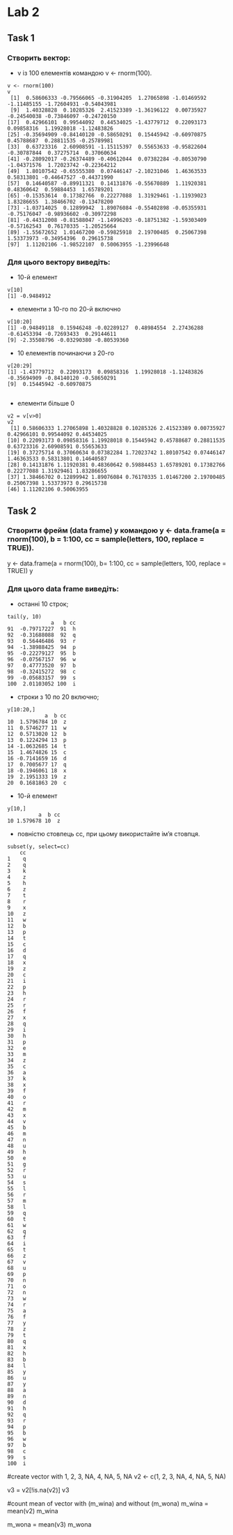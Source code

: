 <!-- Лабораторна робота № 2
В лабораторній роботі необхідно виконати наступні дії:
1. Створить вектор v із 100 елементів командою v <- rnorm(100). Для цього
вектору виведіть: 10-й елемент; елементи з 10-го по 20-й включно; 10
елементів починаючи з 20-го; елементи більше 0.
2. Створити фрейм (data frame) y командою y <- data.frame(a = rnorm(100), b
= 1:100, cc = sample(letters, 100, replace = TRUE)). Для цього data frame
виведіть: останні 10 строк; строки з 10 по 20 включно; 10-й елемент
стовпця b; повністю стовпець cc, при цьому використайте ім’я стовпця.
3. Створити вектор z з елементами 1, 2, 3, NA, 4, NA, 5, NA. Для цього
вектору: виведіть всі елементи, які не NA; підрахуйте середнє значення
всіх елементів цього вектору без NA значень та з NA значеннями. -->

# Lab 2
## Task 1
### Створить вектор:
* v із 100 елементів командою v <- rnorm(100). 
```{r}
v <- rnorm(100)
v
 [1]  0.58606333 -0.79566065 -0.31904205  1.27065898 -1.01469592 -1.11485155 -1.72604931 -0.54043981
 [9]  1.40328828  0.10285326  2.41523389 -1.36196122  0.00735927 -0.24540038 -0.73846097 -0.24720150
[17]  0.42966101  0.99544092  0.44534025 -1.43779712  0.22093173  0.09858316  1.19928018 -1.12483826
[25] -0.35694909 -0.84140120 -0.58650291  0.15445942 -0.60970875  0.45788687  0.28811535 -0.25789981
[33]  0.63723316  2.60908591 -1.15115397  0.55653633 -0.95822604 -0.30787844  0.37275714  0.37060634
[41] -0.28092017 -0.26374489 -0.40612044  0.07382284 -0.80530790 -1.04371576  1.72023742 -0.22364212
[49]  1.80107542 -0.65555380  0.07446147 -2.10231046  1.46363533  0.58313801 -0.44647527 -0.44371990
[57]  0.14640587 -0.89911321  0.14131876 -0.55670889  1.11920381  0.48360642  0.59884453  1.65789201
[65] -0.15353614  0.17382766  0.22277088  1.31929461 -1.11939023  1.83286655  1.38466702 -0.13478200
[73] -1.03714025  0.12899942  1.89076084 -0.55402898 -0.05355931 -0.75176047 -0.98936602 -0.30972298
[81] -0.44312008 -0.81588047 -1.14996203 -0.18751382 -1.59303409 -0.57162543  0.76170335 -1.20525664
[89] -1.55672652  1.01467200 -0.59825918  2.19700485  0.25067398  1.53373973 -0.34954396  0.29615738
[97]  1.11202106 -1.98522107  0.50063955 -1.23996648
```
### Для цього вектору виведіть:
* 10-й елемент
```{r}
v[10]
[1] -0.9484912
```

*  елементи з 10-го по 20-й включно
```{r}
v[10:20]
[1] -0.94849118  0.15946248 -0.02289127  0.48984554  2.27436288 -0.61453394 -0.72693433  0.29144611
[9] -2.35508796 -0.03290380 -0.80539360
```

* 10 елементів починаючи з 20-го
```{r}
v[20:29]
[1] -1.43779712  0.22093173  0.09858316  1.19928018 -1.12483826 -0.35694909 -0.84140120 -0.58650291
[9]  0.15445942 -0.60970875
 
```

* елементи більше 0
```{r}
v2 = v[v>0]
v2
 [1] 0.58606333 1.27065898 1.40328828 0.10285326 2.41523389 0.00735927 0.42966101 0.99544092 0.44534025
[10] 0.22093173 0.09858316 1.19928018 0.15445942 0.45788687 0.28811535 0.63723316 2.60908591 0.55653633
[19] 0.37275714 0.37060634 0.07382284 1.72023742 1.80107542 0.07446147 1.46363533 0.58313801 0.14640587
[28] 0.14131876 1.11920381 0.48360642 0.59884453 1.65789201 0.17382766 0.22277088 1.31929461 1.83286655
[37] 1.38466702 0.12899942 1.89076084 0.76170335 1.01467200 2.19700485 0.25067398 1.53373973 0.29615738
[46] 1.11202106 0.50063955
```

## Task 2
### Створити фрейм (data frame) y командою y <- data.frame(a = rnorm(100), b = 1:100, cc = sample(letters, 100, replace = TRUE)). 
y <- data.frame(a = rnorm(100), b= 1:100, cc = sample(letters, 100, replace = TRUE))
y

### Для цього data frame виведіть: 
* останні 10 строк;
```{r}
tail(y, 10)
              a   b cc
91  -0.79717227  91  h
92  -0.31688088  92  q
93   0.56446486  93  r
94  -1.38988425  94  p
95  -0.22279127  95  b
96  -0.07567157  96  w
97   0.47773520  97  b
98  -0.32415272  98  c
99  -0.05683157  99  s
100  2.01103052 100  i
```

* строки з 10 по 20 включно; 
```{r}
y[10:20,]
            a  b cc
10  1.5796784 10  z
11  0.5746277 11  w
12  0.5713020 12  b
13  0.1224294 13  p
14 -1.0632685 14  t
15  1.4674826 15  c
16 -0.7141659 16  d
17  0.7005677 17  q
18 -0.1946061 18  x
19  2.1951333 19  z
20  0.1681863 20  c
```

* 10-й елемент
```{r}
y[10,]
          a  b cc
10 1.579678 10  z
```

* повністю стовпець cc, при цьому використайте ім’я стовпця.
```{r}
subset(y, select=cc)
    cc
1    q
2    q
3    k
4    z
5    h
6    z
7    t
8    r
9    x
10   z
11   w
12   b
13   p
14   t
15   c
16   d
17   q
18   x
19   z
20   c
21   i
22   p
23   h
24   r
25   r
26   f
27   x
28   q
29   i
30   h
31   p
32   e
33   m
34   z
35   c
36   a
37   k
38   x
39   f
40   o
41   r
42   m
43   x
44   v
45   b
46   m
47   n
48   u
49   h
50   e
51   g
52   r
53   u
54   s
55   l
56   r
57   m
58   l
59   q
60   t
61   w
62   q
63   f
64   i
65   t
66   z
67   v
68   u
69   p
70   n
71   o
72   n
73   w
74   r
75   a
76   f
77   y
78   z
79   t
80   q
81   x
82   h
83   b
84   l
85   y
86   u
87   y
88   a
89   n
90   d
91   h
92   q
93   r
94   p
95   b
96   w
97   b
98   c
99   s
100  i 
```



#create vector with 1, 2, 3, NA, 4, NA, 5, NA
v2 <- c(1, 2, 3, NA, 4, NA, 5, NA)

v3 = v2[!is.na(v2)]
v3

#count mean of vector with (m_wina) and without (m_wona)
m_wina = mean(v2)
m_wina

m_wona = mean(v3)
m_wona
